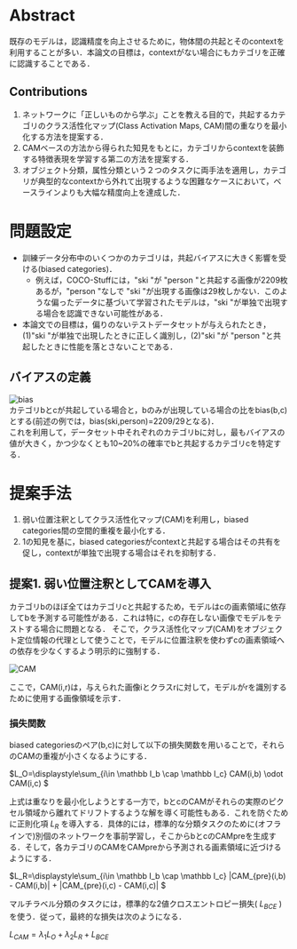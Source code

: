 # Abstract
既存のモデルは，認識精度を向上させるために，物体間の共起とそのcontextを利用することが多い．本論文の目標は，contextがない場合にもカテゴリを正確に認識することである．

## Contributions
1. ネットワークに「正しいものから学ぶ」ことを教える目的で，共起するカテゴリのクラス活性化マップ(Class Activation Maps, CAM)間の重なりを最小化する方法を提案する．  
1. CAMベースの方法から得られた知見をもとに，カテゴリからcontextを装飾する特徴表現を学習する第二の方法を提案する．  
1. オブジェクト分類，属性分類という２つのタスクに両手法を適用し，カテゴリが典型的なcontextから外れて出現するような困難なケースにおいて，ベースラインよりも大幅な精度向上を達成した．

# 問題設定
 - 訓練データ分布中のいくつかのカテゴリは，共起バイアスに大きく影響を受ける(biased categories)．  
   - 例えば，COCO-Stuffには，"ski "が "person "と共起する画像が2209枚あるが，"person "なしで "ski "が出現する画像は29枚しかない．このような偏ったデータに基づいて学習されたモデルは，"ski "が単独で出現する場合を認識できない可能性がある． 
 - 本論文での目標は，偏りのないテストデータセットが与えられたとき，(1)"ski "が単独で出現したときに正しく識別し，(2)"ski "が "person "と共起したときに性能を落とさないことである．

## バイアスの定義
![bias](https://ar5iv.labs.arxiv.org/html/2001.03152/assets/x2.png)  
カテゴリbとcが共起している場合と，bのみが出現している場合の比をbias(b,c)とする(前述の例では，bias(ski,person)=2209/29となる)．  
これを利用して，データセット中それぞれのカテゴリbに対し，最もバイアスの値が大きく，かつ少なくとも10~20%の確率でbと共起するカテゴリcを特定する．

# 提案手法
1. 弱い位置注釈としてクラス活性化マップ(CAM)を利用し，biased categories間の空間的重複を最小化する．
2. 1の知見を基に，biased categoriesがcontextと共起する場合はその共有を促し，contextが単独で出現する場合はそれを抑制する．

## 提案1. 弱い位置注釈としてCAMを導入
カテゴリbのほぼ全てはカテゴリcと共起するため，モデルはcの画素領域に依存してbを予測する可能性がある．これは特に，cの存在しない画像でモデルをテストする場合に問題となる．
そこで，クラス活性化マップ(CAM)をオブジェクト定位情報の代理として使うことで，モデルに位置注釈を使わずcの画素領域への依存を少なくするよう明示的に強制する．  

![CAM](https://ar5iv.labs.arxiv.org/html/2001.03152/assets/x3.png)  

ここで，CAM(i,r)は，与えられた画像iとクラスrに対して，モデルがrを識別するために使用する画像領域を示す．  

### 損失関数  
biased categoriesのペア(b,c)に対して以下の損失関数を用いることで，それらのCAMの重複が小さくなるようにする．  

$L_O=\displaystyle\sum_{i\in \mathbb I_b	\cap \mathbb I_c} CAM(i,b) \odot CAM(i,c) $  

上式は重なりを最小化しようとする一方で，bとcのCAMがそれらの実際のピクセル領域から離れてドリフトするような解を導く可能性もある．これを防ぐために正則化項 $L_R$ を導入する．具体的には，標準的な分類タスクのために(オフラインで)別個のネットワークを事前学習し，そこからbとcのCAMpreを生成する．そして，各カテゴリのCAMをCAMpreから予測される画素領域に近づけるようにする．  

$L_R=\displaystyle\sum_{i\in \mathbb I_b	\cap \mathbb I_c} |CAM_{pre}(i,b) - CAM(i,b)| + |CAM_{pre}(i,c) - CAM(i,c)| $  

マルチラベル分類のタスクには，標準的な2値クロスエントロピー損失( $L_{BCE}$ )を使う．従って，最終的な損失は次のようになる．  

$L_{CAM}=\lambda_1 L_O + \lambda_2 L_R + L_{BCE}$


